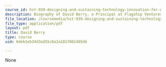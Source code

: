 ```yaml
---
course_id: hst-939-designing-and-sustaining-technology-innovation-for-global-health-practice-spring-2008
description: Biography of David Berry, a Principal at Flagship Ventures.
file_location: /coursemedia/hst-939-designing-and-sustaining-technology-innovation-for-global-health-practice-spring-2008/6deb1eb34d3ad55c8a2a181f081485d6_david_bio.pdf
file_type: application/pdf
layout: pdf
title: David Berry
type: course
uid: 6deb1eb34d3ad55c8a2a181f081485d6

---
```

None